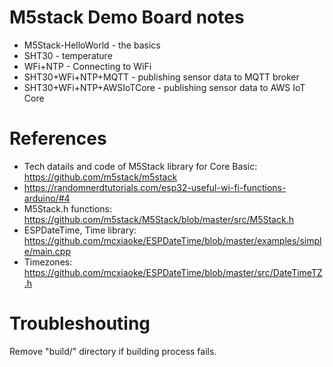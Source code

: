 # M5stack Demo Board notes

- M5Stack-HelloWorld - the basics
- SHT30 - temperature
- WFi+NTP - Connecting to WiFi
- SHT30+WFi+NTP+MQTT - publishing sensor data to MQTT broker
- SHT30+WFi+NTP+AWSIoTCore - publishing sensor data to AWS IoT Core

# References
- Tech datails and code of M5Stack library for Core Basic: https://github.com/m5stack/m5stack
- https://randomnerdtutorials.com/esp32-useful-wi-fi-functions-arduino/#4
- M5Stack.h functions: https://github.com/m5stack/M5Stack/blob/master/src/M5Stack.h
- ESPDateTime, Time library: https://github.com/mcxiaoke/ESPDateTime/blob/master/examples/simple/main.cpp
- Timezones: https://github.com/mcxiaoke/ESPDateTime/blob/master/src/DateTimeTZ.h

# Troubleshouting 

Remove "build/" directory if building process fails.